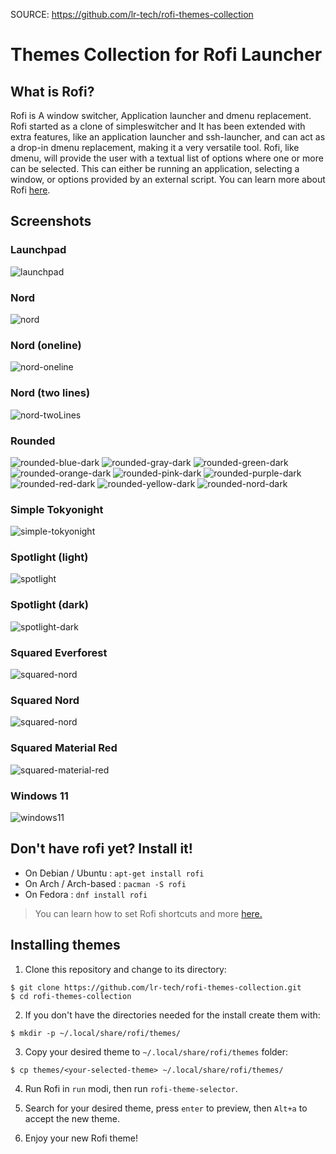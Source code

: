 SOURCE: https://github.com/lr-tech/rofi-themes-collection

# Themes Collection for Rofi Launcher

## What is Rofi?

Rofi is A window switcher, Application launcher and dmenu replacement.
Rofi started as a clone of simpleswitcher and It has been extended with extra features,
like an application launcher and ssh-launcher, and can act as a drop-in dmenu replacement,
making it a very versatile tool. Rofi, like dmenu, will provide the user with a textual list of
options where one or more can be selected. This can either be running an application, selecting
a window, or options provided by an external script. You can learn more about Rofi [here](https://github.com/davatorium/rofi).

## Screenshots

### Launchpad
![launchpad](screenshots/IMG_launchpad.png)

### Nord
![nord](screenshots/IMG_nord.png)

### Nord (oneline)
![nord-oneline](screenshots/IMG_nord-oneline.png)

### Nord (two lines)
![nord-twoLines](screenshots/IMG_nord-twoLines.png)

### Rounded
![rounded-blue-dark](screenshots/IMG_rounded-blue-dark.png)
![rounded-gray-dark](screenshots/IMG_rounded-gray-dark.png)
![rounded-green-dark](screenshots/IMG_rounded-green-dark.png)
![rounded-orange-dark](screenshots/IMG_rounded-orange-dark.png)
![rounded-pink-dark](screenshots/IMG_rounded-pink-dark.png)
![rounded-purple-dark](screenshots/IMG_rounded-purple-dark.png)
![rounded-red-dark](screenshots/IMG_rounded-red-dark.png)
![rounded-yellow-dark](screenshots/IMG_rounded-yellow-dark.png)
![rounded-nord-dark](screenshots/IMG_rounded-nord-dark.png)

### Simple Tokyonight
![simple-tokyonight](screenshots/IMG_simple-tokyonight.jpg)

### Spotlight (light)
![spotlight](screenshots/IMG_spotlight.png)

### Spotlight (dark)
![spotlight-dark](screenshots/IMG_spotlight-dark.png)

### Squared Everforest
![squared-nord](screenshots/IMG_squared-everforest.png)

### Squared Nord
![squared-nord](screenshots/IMG_squared-nord.png)

### Squared Material Red
![squared-material-red](screenshots/IMG_squared-material-red.png)

### Windows 11
![windows11](screenshots/IMG_windows11.jpg)

## Don't have rofi yet? Install it!

- On Debian / Ubuntu : `apt-get install rofi`
- On Arch / Arch-based : `pacman -S rofi`
- On Fedora : `dnf install rofi`

> You can learn how to set Rofi shortcuts and more [here.](https://github.com/davatorium/rofi)

## Installing themes

1. Clone this repository and change to its directory:
```
$ git clone https://github.com/lr-tech/rofi-themes-collection.git
$ cd rofi-themes-collection
```

2. If you don't have the directories needed for the install create them with:
```
$ mkdir -p ~/.local/share/rofi/themes/
```

3. Copy your desired theme to `~/.local/share/rofi/themes` folder:
```
$ cp themes/<your-selected-theme> ~/.local/share/rofi/themes/
```

4. Run Rofi in `run` modi, then run `rofi-theme-selector`.

5. Search for your desired theme, press `enter` to preview, then `Alt+a` to accept the new theme.

6. Enjoy your new Rofi theme!

